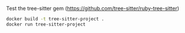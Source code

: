 Test the tree-sitter gem (https://github.com/tree-sitter/ruby-tree-sitter)

```bash
docker build -t tree-sitter-project .
docker run tree-sitter-project
```
